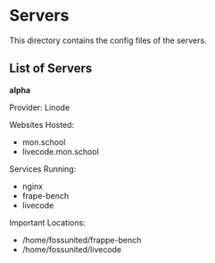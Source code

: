 # Servers

This directory contains the config files of the servers.

## List of Servers

**alpha**

Provider: Linode

Websites Hosted:
- mon.school
- livecode.mon.school

Services Running:
- nginx
- frape-bench
- livecode

Important Locations:
- /home/fossunited/frappe-bench
- /home/fossunited/livecode
